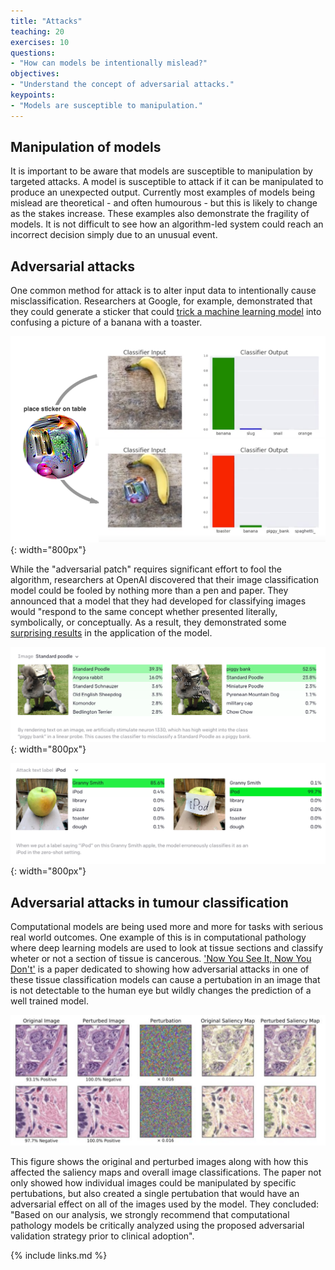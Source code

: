 ```yaml
---
title: "Attacks"
teaching: 20
exercises: 10
questions:
- "How can models be intentionally mislead?"
objectives:
- "Understand the concept of adversarial attacks."
keypoints:
- "Models are susceptible to manipulation."
---
```


## Manipulation of models

It is important to be aware that models are susceptible to manipulation by targeted attacks. A model is susceptible to attack if it can be manipulated to produce an unexpected output. Currently most examples of models being mislead are theoretical - and often humourous - but this is likely to change as the stakes increase. These examples also demonstrate the fragility of models. It is not difficult to see how an algorithm-led system could reach an incorrect decision simply due to an unusual event.

## Adversarial attacks

One common method for attack is to alter input data to intentionally cause misclassification. Researchers at Google, for example, demonstrated that they could generate a sticker that could [trick a machine learning model](https://slate.com/technology/2018/01/google-researchers-tricked-an-a-i-into-thinking-a-banana-was-a-toaster.html) into confusing a picture of a banana with a toaster.

![Banana or toaster](../fig/banana.png){: width="800px"}

While the "adversarial patch" requires significant effort to fool the algorithm, researchers at OpenAI discovered that their image classification model could be fooled by nothing more than a pen and paper. They announced that a model that they had developed for classifying images would "respond to the same concept whether presented literally, symbolically, or conceptually. As a result, they demonstrated some [surprising results](https://www.theguardian.com/technology/2021/mar/08/typographic-attack-pen-paper-fool-ai-thinking-apple-ipod-clip) in the application of the model.

![poodle](../fig/poodle.png){: width="800px"}

![apple](../fig/apple.png){: width="800px"}

## Adversarial attacks in tumour classification

Computational models are being used more and more for tasks with serious real world outcomes. One example of this is in computational pathology where deep learning models are used to look at tissue sections and classify wheter or not a section of tissue is cancerous. ['Now You See It, Now You Don't'](https://doi.org/10.48550/arXiv.2106.08153) is a paper dedicated to showing how adversarial attacks in one of these tissue classification models can cause a pertubation in an image that is not detectable to the human eye but wildly changes the prediction of a well trained model.

![Adversarial attacks in computational pathology](../fig/adversarial_attack_tumour.png)

This figure shows the original and perturbed images along with how this affected the saliency maps and overall image classifications. The paper not only showed how individual images could be manipulated by specific pertubations, but also created a single pertubation that would have an adversarial effect on all of the images used by the model. They concluded: "Based on our analysis, we strongly recommend that computational pathology models be critically analyzed using the proposed adversarial validation strategy prior to clinical adoption".

<!--

Data can be overlaid with targeted values that lead to misclassification.

https://www.science.org/doi/10.1126/science.aaw4399

https://arxiv.org/abs/1804.05296

Examples, and discussion.



https://twitter.com/MIT_CSAIL/status/1507754751995260931

https://slate.com/technology/2018/01/google-researchers-tricked-an-a-i-into-thinking-a-banana-was-a-toaster.html

https://www.theguardian.com/technology/2021/mar/08/typographic-attack-pen-paper-fool-ai-thinking-apple-ipod-clip


https://kde.mitre.org/blog/2018/10/28/is-this-a-wolf-understanding-bias-in-machine-learning/

https://arxiv.org/abs/1804.05296


TODO:

Look at 4 in https://arxiv.org/pdf/2012.05345.pdf



## Data injection

TODO:

Where models are continuously trained, there is risk that new training data might be intentionally injected in order to achieve a desired outcome.

-->

{% include links.md %}